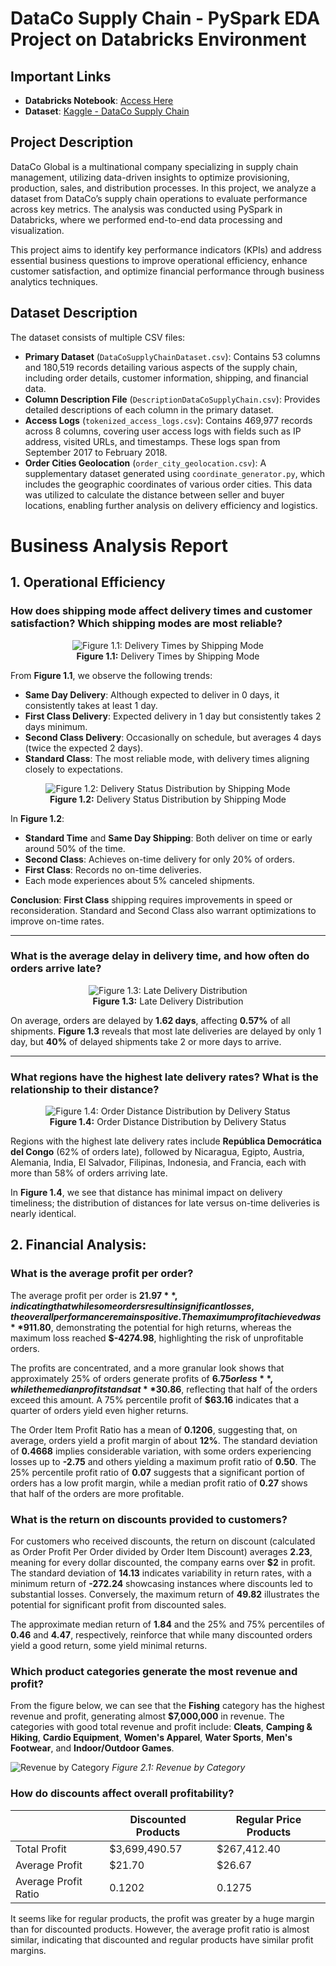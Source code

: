 # DataCo Supply Chain - PySpark EDA Project on Databricks Environment

## Important Links
- **Databricks Notebook**: [Access Here](https://databricks-prod-cloudfront.cloud.databricks.com/public/4027ec902e239c93eaaa8714f173bcfc/649705917837865/179433283878260/8453874180793124/latest.html)
- **Dataset**: [Kaggle - DataCo Supply Chain](https://www.kaggle.com/datasets/shashwatwork/dataco-smart-supply-chain-for-big-data-analysis)

## Project Description
DataCo Global is a multinational company specializing in supply chain management, utilizing data-driven insights to optimize provisioning, production, sales, and distribution processes. In this project, we analyze a dataset from DataCo’s supply chain operations to evaluate performance across key metrics. The analysis was conducted using PySpark in Databricks, where we performed end-to-end data processing and visualization.

This project aims to identify key performance indicators (KPIs) and address essential business questions to improve operational efficiency, enhance customer satisfaction, and optimize financial performance through business analytics techniques.

## Dataset Description
The dataset consists of multiple CSV files:
- **Primary Dataset** (`DataCoSupplyChainDataset.csv`): Contains 53 columns and 180,519 records detailing various aspects of the supply chain, including order details, customer information, shipping, and financial data.
- **Column Description File** (`DescriptionDataCoSupplyChain.csv`): Provides detailed descriptions of each column in the primary dataset.
- **Access Logs** (`tokenized_access_logs.csv`): Contains 469,977 records across 8 columns, covering user access logs with fields such as IP address, visited URLs, and timestamps. These logs span from September 2017 to February 2018.
- **Order Cities Geolocation** (`order_city_geolocation.csv`): A supplementary dataset generated using `coordinate_generator.py`, which includes the geographic coordinates of various order cities. This data was utilized to calculate the distance between seller and buyer locations, enabling further analysis on delivery efficiency and logistics.


# Business Analysis Report

## 1. Operational Efficiency

### How does shipping mode affect delivery times and customer satisfaction? Which shipping modes are most reliable?

<div align="center">
    <img src="Images/Shipping_Mode_by_Delivary_Time.png" alt="Figure 1.1: Delivery Times by Shipping Mode">
    <br>
    <b>Figure 1.1:</b> Delivery Times by Shipping Mode
    <br>
</div>

From **Figure 1.1**, we observe the following trends:
- **Same Day Delivery**: Although expected to deliver in 0 days, it consistently takes at least 1 day.
- **First Class Delivery**: Expected delivery in 1 day but consistently takes 2 days minimum.
- **Second Class Delivery**: Occasionally on schedule, but averages 4 days (twice the expected 2 days).
- **Standard Class**: The most reliable mode, with delivery times aligning closely to expectations.

<div align="center">
    <img src="Images/Delivery_Status_Distribution_by_Shipping_Mode.png" alt="Figure 1.2: Delivery Status Distribution by Shipping Mode">
    <br>
    <b>Figure 1.2:</b> Delivery Status Distribution by Shipping Mode
    <br>
</div>

In **Figure 1.2**:
- **Standard Time** and **Same Day Shipping**: Both deliver on time or early around 50% of the time.
- **Second Class**: Achieves on-time delivery for only 20% of orders.
- **First Class**: Records no on-time deliveries.
- Each mode experiences about 5% canceled shipments.

**Conclusion**: **First Class** shipping requires improvements in speed or reconsideration. Standard and Second Class also warrant optimizations to improve on-time rates.

---

### What is the average delay in delivery time, and how often do orders arrive late?

<div align="center">
    <img src="Images/Late_Delivery_Distribution.png" alt="Figure 1.3: Late Delivery Distribution">
    <br>
    <b>Figure 1.3:</b> Late Delivery Distribution
    <br>
</div>

On average, orders are delayed by **1.62 days**, affecting **0.57%** of all shipments. **Figure 1.3** reveals that most late deliveries are delayed by only 1 day, but **40%** of delayed shipments take 2 or more days to arrive.

---

### What regions have the highest late delivery rates? What is the relationship to their distance?

<div align="center">
    <img src="Images/Order_Distance_Distribution_by_Delivery.png" alt="Figure 1.4: Order Distance Distribution by Delivery Status">
    <br>
    <b>Figure 1.4:</b> Order Distance Distribution by Delivery Status
    <br>
</div>

Regions with the highest late delivery rates include **República Democrática del Congo** (62% of orders late), followed by Nicaragua, Egipto, Austria, Alemania, India, El Salvador, Filipinas, Indonesia, and Francia, each with more than 58% of orders arriving late.

In **Figure 1.4**, we see that distance has minimal impact on delivery timeliness; the distribution of distances for late versus on-time deliveries is nearly identical.

## 2. Financial Analysis:

### What is the average profit per order?
The average profit per order is **$21.97**, indicating that while some orders result in significant losses, the overall performance remains positive. The maximum profit achieved was **$911.80**, demonstrating the potential for high returns, whereas the maximum loss reached **$-4274.98**, highlighting the risk of unprofitable orders. 

The profits are concentrated, and a more granular look shows that approximately 25% of orders generate profits of **$6.75 or less**, while the median profit stands at **$30.86**, reflecting that half of the orders exceed this amount. A 75% percentile profit of **$63.16** indicates that a quarter of orders yield even higher returns.

The Order Item Profit Ratio has a mean of **0.1206**, suggesting that, on average, orders yield a profit margin of about **12%**. The standard deviation of **0.4668** implies considerable variation, with some orders experiencing losses up to **-2.75** and others yielding a maximum profit ratio of **0.50**. The 25% percentile profit ratio of **0.07** suggests that a significant portion of orders has a low profit margin, while a median profit ratio of **0.27** shows that half of the orders are more profitable.

### What is the return on discounts provided to customers?
For customers who received discounts, the return on discount (calculated as Order Profit Per Order divided by Order Item Discount) averages **2.23**, meaning for every dollar discounted, the company earns over **$2** in profit. The standard deviation of **14.13** indicates variability in return rates, with a minimum return of **-272.24** showcasing instances where discounts led to substantial losses. Conversely, the maximum return of **49.82** illustrates the potential for significant profit from discounted sales.

The approximate median return of **1.84** and the 25% and 75% percentiles of **0.46** and **4.47**, respectively, reinforce that while many discounted orders yield a good return, some yield minimal returns.

### Which product categories generate the most revenue and profit?
From the figure below, we can see that the **Fishing** category has the highest revenue and profit, generating almost **$7,000,000** in revenue. The categories with good total revenue and profit include: **Cleats**, **Camping & Hiking**, **Cardio Equipment**, **Women's Apparel**, **Water Sports**, **Men's Footwear**, and **Indoor/Outdoor Games**.

![Revenue by Category](Images/Revenue_by_Category.png)
*Figure 2.1: Revenue by Category*

### How do discounts affect overall profitability?

|                          | Discounted Products      | Regular Price Products  |
|--------------------------|--------------------------|--------------------------|
| Total Profit             | $3,699,490.57            | $267,412.40              |
| Average Profit           | $21.70                   | $26.67                   |
| Average Profit Ratio     | 0.1202                   | 0.1275                   |

It seems like for regular products, the profit was greater by a huge margin than for discounted products. However, the average profit ratio is almost similar, indicating that discounted and regular products have similar profit margins.
